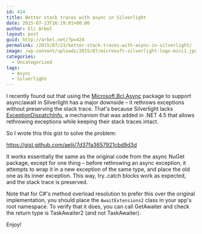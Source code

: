 ```yaml
---
id: 424
title: Better stack traces with async in Silverlight
date: 2015-07-23T16:19:01+00:00
author: Eli Arbel
layout: post
guid: http://arbel.net/?p=424
permalink: /2015/07/23/better-stack-traces-with-async-in-silverlight/
image: /wp-content/uploads/2015/07/microsoft-silverlight-logo-mini1.jpg
categories:
  - Uncategorized
tags:
  - Async
  - Silverlight
---
```

I recently found out that using the [Microsoft.Bcl.Async](https://www.nuget.org/packages/Microsoft.Bcl.Async/) package to support async/await in Silverlight has a major downside &#8211; it rethrows exceptions without preserving the stack trace. That's because Silverlight lacks [ExceptionDispatchInfo](https://msdn.microsoft.com/en-us/library/system.runtime.exceptionservices.exceptiondispatchinfo), a mechanism that was added in .NET 4.5 that allows rethrowing exceptions while keeping their stack traces intact.

So I wrote this this gist to solve the problem:
  
<https://gist.github.com/aelij/7d37fa3657921cbd9d3d>

It works essentially the same as the original code from the async NuGet package, except for one thing &#8211; before rethrowing an async exception, it attempts to wrap it in a new exception of the same type, and place the old one as its inner exception. This way, try..catch blocks work as expected, and the stack trace is preserved.

<div class="edit-comment-hide">
  <div class="comment-body markdown-body markdown-format js-comment-body">
    <p>
      Note that for C#'s method overload resolution to prefer this over the original implementation, you should place the <code>AwaitExtensions2</code> class in your app's root namespace. To verify that it does, you can call GetAwaiter and check the return type is TaskAwaiter2 (and not TaskAwaiter).
    </p>
  </div>
</div>

Enjoy!